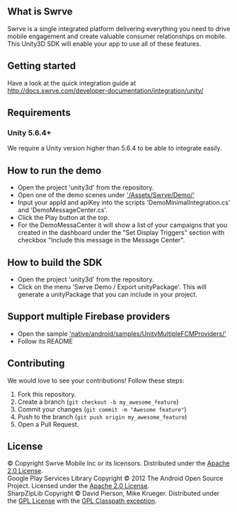What is Swrve
-------------
Swrve is a single integrated platform delivering everything you need to drive mobile engagement and create valuable consumer relationships on mobile.  
This Unity3D SDK will enable your app to use all of these features.

Getting started
---------------
Have a look at the quick integration guide at http://docs.swrve.com/developer-documentation/integration/unity/

Requirements
------------
### Unity 5.6.4+
We require a Unity version higher than 5.6.4 to be able to integrate easily.

How to run the demo
-------------------
- Open the project 'unity3d' from the repository.
- Open one of the demo scenes under ['/Assets/Swrve/Demo/'](unity3d/Assets/Swrve/Demo/)
- Input your appId and apiKey into the scripts 'DemoMinimalIntegration.cs' and 'DemoMessageCenter.cs'.
- Click the Play button at the top.
- For the DemoMessaCenter it will show a list of your campaigns that you created in the dashboard under the "Set Display Triggers" section with checkbox "Include this message in the Message Center".

How to build the SDK
--------------------
- Open the project 'unity3d' from the repository.
- Click on the menu 'Swrve Demo / Export unityPackage'. This will generate a unityPackage that you can include in your project.

Support multiple Firebase providers
-----------------------------------
- Open the sample ['native/android/samples/UnityMultipleFCMProviders/'](native/android/samples/UnityMultipleFCMProviders/)
- Follow its README

Contributing
------------
We would love to see your contributions! Follow these steps:

1. Fork this repository.
2. Create a branch (`git checkout -b my_awesome_feature`)
3. Commit your changes (`git commit -m "Awesome feature"`)
4. Push to the branch (`git push origin my_awesome_feature`)
5. Open a Pull Request.

License
-------
© Copyright Swrve Mobile Inc or its licensors. Distributed under the [Apache 2.0 License](LICENSE).  
Google Play Services Library Copyright © 2012 The Android Open Source Project. Licensed under the [Apache 2.0 License](http://www.apache.org/licenses/LICENSE-2.0).  
SharpZipLib Copyright © David Pierson, Mike Krueger. Distributed under the [GPL License](http://www.gnu.org/licenses/gpl.txt) with the [GPL Classpath exception](http://www.gnu.org/software/classpath/license.html).
